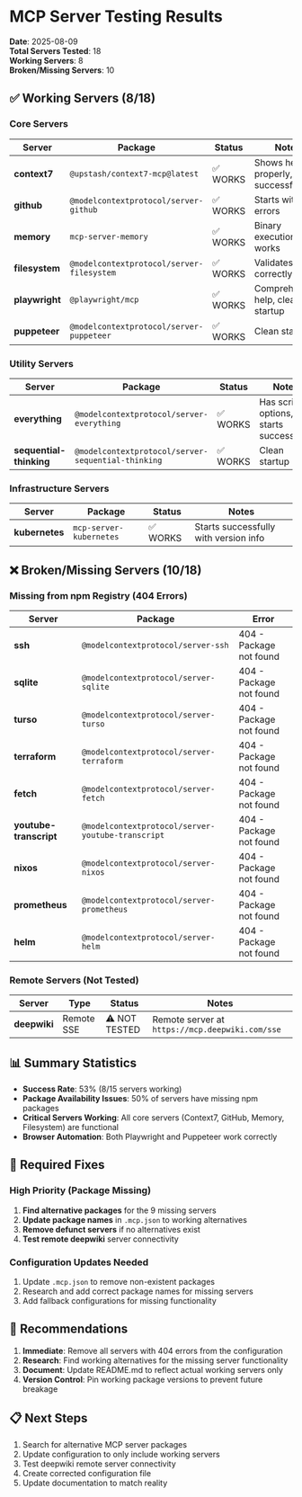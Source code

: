 # MCP Server Testing Results

**Date**: 2025-08-09  
**Total Servers Tested**: 18  
**Working Servers**: 8  
**Broken/Missing Servers**: 10  

## ✅ Working Servers (8/18)

### Core Servers
| Server | Package | Status | Notes |
|--------|---------|---------|-------|
| **context7** | `@upstash/context7-mcp@latest` | ✅ WORKS | Shows help properly, starts successfully |
| **github** | `@modelcontextprotocol/server-github` | ✅ WORKS | Starts without errors |
| **memory** | `mcp-server-memory` | ✅ WORKS | Binary execution works |
| **filesystem** | `@modelcontextprotocol/server-filesystem` | ✅ WORKS | Validates paths correctly |
| **playwright** | `@playwright/mcp` | ✅ WORKS | Comprehensive help, clean startup |
| **puppeteer** | `@modelcontextprotocol/server-puppeteer` | ✅ WORKS | Clean startup |

### Utility Servers  
| Server | Package | Status | Notes |
|--------|---------|---------|-------|
| **everything** | `@modelcontextprotocol/server-everything` | ✅ WORKS | Has script options, starts successfully |
| **sequential-thinking** | `@modelcontextprotocol/server-sequential-thinking` | ✅ WORKS | Clean startup |

### Infrastructure Servers
| Server | Package | Status | Notes |
|--------|---------|---------|-------|
| **kubernetes** | `mcp-server-kubernetes` | ✅ WORKS | Starts successfully with version info |

## ❌ Broken/Missing Servers (10/18)

### Missing from npm Registry (404 Errors)
| Server | Package | Error |
|--------|---------|-------|
| **ssh** | `@modelcontextprotocol/server-ssh` | 404 - Package not found |
| **sqlite** | `@modelcontextprotocol/server-sqlite` | 404 - Package not found |
| **turso** | `@modelcontextprotocol/server-turso` | 404 - Package not found |
| **terraform** | `@modelcontextprotocol/server-terraform` | 404 - Package not found |
| **fetch** | `@modelcontextprotocol/server-fetch` | 404 - Package not found |
| **youtube-transcript** | `@modelcontextprotocol/server-youtube-transcript` | 404 - Package not found |
| **nixos** | `@modelcontextprotocol/server-nixos` | 404 - Package not found |
| **prometheus** | `@modelcontextprotocol/server-prometheus` | 404 - Package not found |
| **helm** | `@modelcontextprotocol/server-helm` | 404 - Package not found |

### Remote Servers (Not Tested)
| Server | Type | Status | Notes |
|--------|------|---------|-------|
| **deepwiki** | Remote SSE | ⚠️ NOT TESTED | Remote server at `https://mcp.deepwiki.com/sse` |

## 📊 Summary Statistics

- **Success Rate**: 53% (8/15 servers working)
- **Package Availability Issues**: 50% of servers have missing npm packages
- **Critical Servers Working**: All core servers (Context7, GitHub, Memory, Filesystem) are functional
- **Browser Automation**: Both Playwright and Puppeteer work correctly

## 🔧 Required Fixes

### High Priority (Package Missing)
1. **Find alternative packages** for the 9 missing servers
2. **Update package names** in `.mcp.json` to working alternatives
3. **Remove defunct servers** if no alternatives exist
4. **Test remote deepwiki** server connectivity

### Configuration Updates Needed
1. Update `.mcp.json` to remove non-existent packages
2. Research and add correct package names for missing servers
3. Add fallback configurations for missing functionality

## 🎯 Recommendations

1. **Immediate**: Remove all servers with 404 errors from the configuration
2. **Research**: Find working alternatives for the missing server functionality
3. **Document**: Update README.md to reflect actual working servers only
4. **Version Control**: Pin working package versions to prevent future breakage

## 📋 Next Steps

1. Search for alternative MCP server packages
2. Update configuration to only include working servers
3. Test deepwiki remote server connectivity
4. Create corrected configuration file
5. Update documentation to match reality